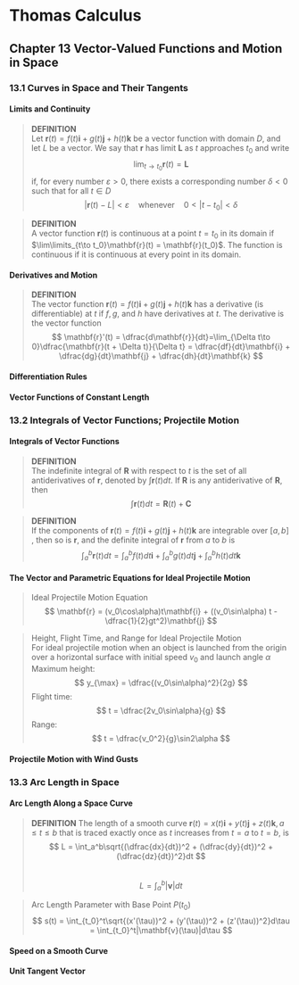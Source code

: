 # Thomas Calculus
## Chapter 13 Vector-Valued Functions and Motion in Space
### 13.1 Curves in Space and Their Tangents
#### Limits and Continuity
>**DEFINITION**    
Let $\mathbf{r}(t) = f(t)\mathbf{i} + g(t)\mathbf{j} + h(t)\mathbf{k}$ be a vector function with domain $D$, and let $L$ be a vector. We say that $\mathbf{r}$ has limit $\mathbf{L}$ as $t$ approaches $t_0$ and write  
>$$
>\lim_{t\to t_0}\mathbf{r}(t) = \mathbf{L}
>$$
>if, for every number $\varepsilon > 0$, there exists a corresponding number $\delta < 0$ such that for all $t\in D$
>$$
>|\mathbf{r}(t) - L| < \varepsilon\quad\mathsf{whenever}\quad0 < |t - t_0| < \delta
>$$

>**DEFINITION**   
A vector function $\mathbf{r}(t)$ is continuous at a point $t = t_0$ in its domain if $\lim\limits_{t\to t_0}\mathbf{r}(t) = \mathbf{r}(t_0)$. The function is continuous if it is continuous at every point in its domain.
#### Derivatives and Motion
>**DEFINITION**  
The vector function $\mathbf{r}(t) = f(t)\mathbf{i} + g(t)\mathbf{j} + h(t)\mathbf{k}$ has a derivative (is differentiable) at $t$ if $f, g,$ and $h$ have derivatives at $t$. The derivative is the vector function  
>$$
>\mathbf{r}'(t) = \dfrac{d\mathbf{r}}{dt}=\lim_{\Delta t\to 0}\dfrac{\mathbf{r}(t + \Delta t)}{\Delta t} = \dfrac{df}{dt}\mathbf{i} + \dfrac{dg}{dt}\mathbf{j} + \dfrac{dh}{dt}\mathbf{k}
>$$
#### Differentiation Rules
#### Vector Functions of Constant Length
### 13.2 Integrals of Vector Functions; Projectile Motion
#### Integrals of Vector Functions
>**DEFINITION**   
The indefinite integral of $\mathbf{R}$ with respect to $t$ is the set of all antiderivatives of $\mathbf{r}$, denoted by $\int \mathbf{r}(t) dt$. If $\mathbf{R}$ is any antiderivative of $\mathbf{R}$, then
>$$
>\int \mathbf{r}(t)dt = \mathbf{R}(t) + \mathbf{C}
>$$

>**DEFINITION**   
If the components of $\mathbf{r}(t) = f(t)\mathbf{i} + g(t)\mathbf{j} + h(t)\mathbf{k}$ are integrable
over $[a, b]$ , then so is $\mathbf{r}$, and the definite integral of $\mathbf{r}$ from $a$ to $b$ is 
>$$
>\int_a^b \mathbf{r}(t)dt = \int_a^b f(t)dt\mathbf{i} + \int_a^bg(t)dt\mathbf{j} + \int_a^bh(t)dt\mathbf{k}
>$$ 
#### The Vector and Parametric Equations for Ideal Projectile Motion
>Ideal Projectile Motion Equation
>$$
>\mathbf{r} = (v_0\cos\alpha)t\mathbf{i} + ((v_0\sin\alpha) t - \dfrac{1}{2}gt^2)\mathbf{j} 
>$$

>Height, Flight Time, and Range for Ideal Projectile Motion  
For ideal projectile motion when an object is launched from the origin over a horizontal surface with initial speed $v_0$ and launch angle $\alpha$   
Maximum height:
>$$
>y_{\max} = \dfrac{(v_0\sin\alpha)^2}{2g}
>$$
>Flight time:
>$$
>t = \dfrac{2v_0\sin\alpha}{g}
>$$
>Range:
>$$
>t = \dfrac{v_0^2}{g}\sin2\alpha
>$$
#### Projectile Motion with Wind Gusts
### 13.3 Arc Length in Space
#### Arc Length Along a Space Curve
>**DEFINITION** 
The length of a smooth curve $\mathbf{r}(t) = x(t)\mathbf{i} + y(t)\mathbf{j} + z(t)\mathbf{k}, a \le t \le b$  that is traced exactly once as $t$ increases from $t = a$ to $t = b$, is
>$$
>L = \int_a^b\sqrt{(\dfrac{dx}{dt})^2 + (\dfrac{dy}{dt})^2 + (\dfrac{dz}{dt})^2}dt
>$$  
>$$
>L = \int_a^b|\mathbf{v}|dt
>$$   

>Arc Length Parameter with Base Point $P(t_0)$
>$$
>s(t) = \int_{t_0}^t\sqrt{(x'(\tau))^2 + (y'(\tau))^2 + (z'(\tau))^2}d\tau = \int_{t_0}^t|\mathbf{v}(\tau)|d\tau
>$$ 
#### Speed on a Smooth Curve
#### Unit Tangent Vector